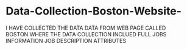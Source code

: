 # Data-Collection-Boston-Website-
I HAVE COLLECTED THE DATA DATA FROM WEB PAGE CALLED BOSTON.WHERE THE DATA COLLECTION INCLUED FULL JOBS INFORMATION JOB DESCRIPTION ATTRIBUTES
